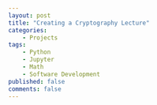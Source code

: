 ```yaml
---
layout: post
title: "Creating a Cryptography Lecture"
categories:
    - Projects
tags:
    - Python
    - Jupyter
    - Math
    - Software Development
published: false
comments: false
---
```

